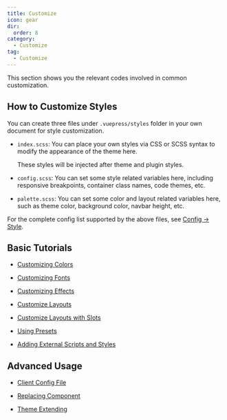 ```yaml
---
title: Customize
icon: gear
dir:
  order: 8
category:
  - Customize
tag:
  - Customize
---
```


This section shows you the relevant codes involved in common customization.

## How to Customize Styles

You can create three files under `.vuepress/styles` folder in your own document for style customization.

- `index.scss`: You can place your own styles via CSS or SCSS syntax to modify the appearance of the theme here.

  These styles will be injected after theme and plugin styles.

- `config.scss`: You can set some style related variables here, including responsive breakpoints, container class names, code themes, etc.

- `palette.scss`: You can set some color and layout related variables here, such as theme color, background color, navbar height, etc.

For the complete config list supported by the above files, see [Config → Style](../../config/style.md).

## Basic Tutorials

- [Customizing Colors](color.md)

- [Customizing Fonts](font.md)

- [Customizing Effects](effect.md)

- [Customize Layouts](layout.md)

- [Customize Layouts with Slots](slots.md)

- [Using Presets](presets.md)

- [Adding External Scripts and Styles](external.md)

## Advanced Usage

- [Client Config File](../advanced/client.md)

- [Replacing Component](../advanced/replace.md)

- [Theme Extending](../advanced/extend.md)
